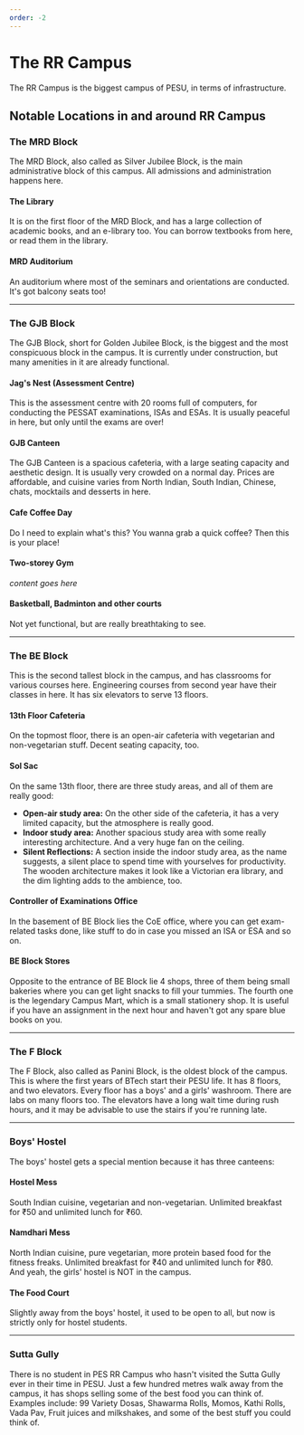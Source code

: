 ```yaml
---
order: -2
---
```


# The RR Campus
The RR Campus is the biggest campus of PESU, in terms of infrastructure.

## Notable Locations in and around RR Campus

### The MRD Block
The MRD Block, also called as Silver Jubilee Block, is the main administrative block of this campus. All admissions and administration happens here.

#### The Library 
It is on the first floor of the MRD Block, and has a large collection of academic books, and an e-library too. You can borrow textbooks from here, or read them in the library.

#### MRD Auditorium
An auditorium where most of the seminars and  orientations are conducted. It's got balcony seats too!

***

### The GJB Block
The GJB Block, short for Golden Jubilee Block, is the biggest and the most conspicuous block in the campus. It is currently under construction, but many amenities in it are already functional.

#### Jag's Nest (Assessment Centre)
This is the assessment centre with 20 rooms full of computers, for conducting the PESSAT examinations, ISAs and ESAs. It is usually peaceful in here, but only until the exams are over!

#### GJB Canteen
The GJB Canteen is a spacious cafeteria, with a large seating capacity and aesthetic design. It is usually very crowded on a normal day. Prices are affordable, and cuisine varies from North Indian, South Indian, Chinese, chats, mocktails and desserts in here.

#### Cafe Coffee Day
Do I need to explain what's this? You wanna grab a quick coffee? Then this is your place!

#### Two-storey Gym
*content goes here*

#### Basketball, Badminton and other courts
Not yet functional, but are really breathtaking to see.

***

### The BE Block
This is the second tallest block in the campus, and has classrooms for various courses here. Engineering courses from second year have their classes in here. It has six elevators to serve 13 floors.

#### 13th Floor Cafeteria
On the topmost floor, there is an open-air cafeteria with vegetarian and non-vegetarian stuff. Decent seating capacity, too.

#### Sol Sac
On the same 13th floor, there are three study areas, and all of them are really good:
* **Open-air study area:** On the other side of the cafeteria, it has a very limited capacity, but the atmosphere is really good.
* **Indoor study area:** Another spacious study area with some really interesting architecture. And a very huge fan on the ceiling.
* **Silent Reflections:** A section inside the indoor study area, as the name suggests, a silent place to spend time with yourselves for productivity. The wooden architecture makes it look like a Victorian era library, and the dim lighting adds to the ambience, too.

#### Controller of Examinations Office
In the basement of BE Block lies the CoE office, where you can get exam-related tasks done, like stuff to do in case you missed an ISA or ESA and so on.

#### BE Block Stores
Opposite to the entrance of BE Block lie 4 shops, three of them being small bakeries where you can get light snacks to fill your tummies. The fourth one is the legendary Campus Mart, which is a small stationery shop. It is useful if you have an assignment in the next hour and haven't got any spare blue books on you.

***

### The F Block
The F Block, also called as Panini Block, is the oldest block of the campus. This is where the first years of BTech start their PESU life. It has 8 floors, and two elevators. Every floor has a boys' and a girls' washroom. There are labs on many floors too. The elevators have a long wait time during rush hours, and it may be advisable to use the stairs if you're running late.

***

### Boys' Hostel
The boys' hostel gets a special mention because it has three canteens:

#### Hostel Mess
South Indian cuisine, vegetarian and non-vegetarian. Unlimited breakfast for ₹50 and unlimited lunch for ₹60.

#### Namdhari Mess
North Indian cuisine, pure vegetarian, more protein based food for the fitness freaks. Unlimited breakfast for ₹40 and unlimited lunch for ₹80.<br>
And yeah, the girls' hostel is NOT in the campus.

#### The Food Court
Slightly away from the boys' hostel, it used to be open to all, but now is strictly only for hostel students.

***

### Sutta Gully
There is no student in PES RR Campus who hasn't visited the Sutta Gully ever in their time in PESU. Just a few hundred metres walk away from the campus, it has shops selling some of the best food you can think of. Examples include: 99 Variety Dosas, Shawarma Rolls, Momos, Kathi Rolls, Vada Pav, Fruit juices and milkshakes, and some of the best stuff you could think of.
